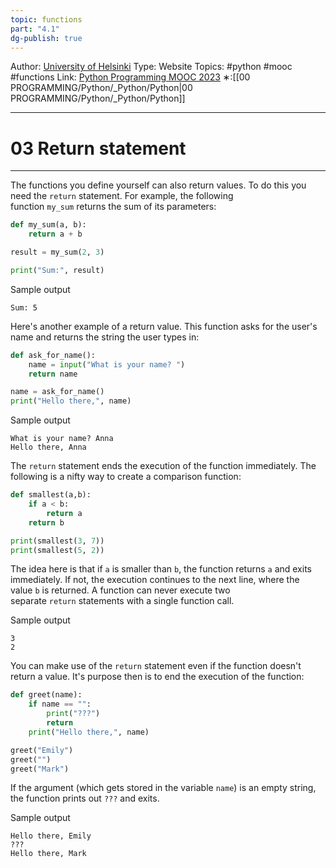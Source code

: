 ```yaml
---
topic: functions
part: "4.1"
dg-publish: true
---
```

Author: [University of Helsinki](https://programming-23.mooc.fi/)
Type: Website
Topics: #python #mooc #functions 
Link: [Python Programming MOOC 2023](https://programming-23.mooc.fi/)
∗:[[00 PROGRAMMING/Python/_Python/Python\|00 PROGRAMMING/Python/_Python/Python]] 

---
# 03 Return statement

--- 
The functions you define yourself can also return values. To do this you need the `return` statement. For example, the following function `my_sum` returns the sum of its parameters:

```python
def my_sum(a, b):
    return a + b

result = my_sum(2, 3)

print("Sum:", result)
```

Sample output

```
Sum: 5
```

Here's another example of a return value. This function asks for the user's name and returns the string the user types in:

```python
def ask_for_name():
    name = input("What is your name? ")
    return name

name = ask_for_name()
print("Hello there,", name)
```

Sample output

```
What is your name? Anna 
Hello there, Anna
```

The `return` statement ends the execution of the function immediately. The following is a nifty way to create a comparison function:

```python
def smallest(a,b):
    if a < b:
        return a
    return b

print(smallest(3, 7))
print(smallest(5, 2))
```

The idea here is that if `a` is smaller than `b`, the function returns `a` and exits immediately. If not, the execution continues to the next line, where the value `b` is returned. A function can never execute two separate `return` statements with a single function call.

Sample output

```
3 
2
```

You can make use of the `return` statement even if the function doesn't return a value. It's purpose then is to end the execution of the function:

```python
def greet(name):
    if name == "":
        print("???")
        return
    print("Hello there,", name)

greet("Emily")
greet("")
greet("Mark")
```

If the argument (which gets stored in the variable `name`) is an empty string, the function prints out `???` and exits.

Sample output

```
Hello there, Emily 
??? 
Hello there, Mark
```